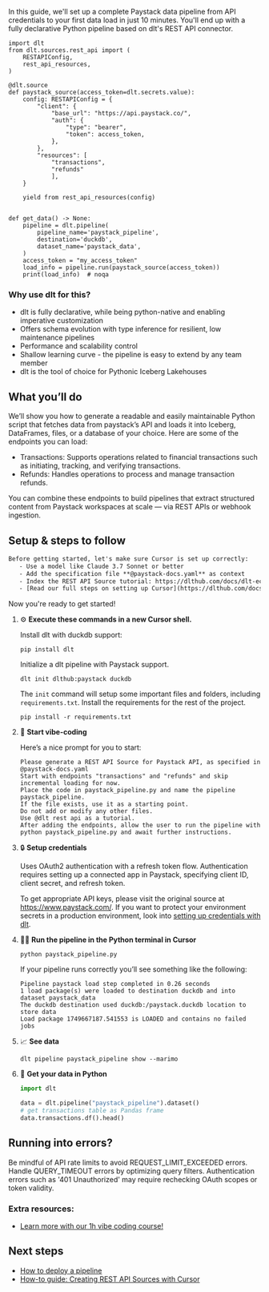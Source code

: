 In this guide, we'll set up a complete Paystack data pipeline from API credentials to your first data load in just 10 minutes. You'll end up with a fully declarative Python pipeline based on dlt's REST API connector.

```python-outcome
import dlt
from dlt.sources.rest_api import (
    RESTAPIConfig,
    rest_api_resources,
)

@dlt.source
def paystack_source(access_token=dlt.secrets.value):
    config: RESTAPIConfig = {
        "client": {
            "base_url": "https://api.paystack.co/",
            "auth": {
                "type": "bearer",
                "token": access_token,
            },
        },
        "resources": [
            "transactions",
            "refunds"
            ],
    }

    yield from rest_api_resources(config)


def get_data() -> None:
    pipeline = dlt.pipeline(
        pipeline_name='paystack_pipeline',
        destination='duckdb',
        dataset_name='paystack_data', 
    )
    access_token = "my_access_token"
    load_info = pipeline.run(paystack_source(access_token))
    print(load_info)  # noqa
```

### Why use dlt for this?

- dlt is fully declarative, while being python-native and enabling imperative customization
- Offers schema evolution with type inference for resilient, low maintenance pipelines
- Performance and scalability control
- Shallow learning curve - the pipeline is easy to extend by any team member
- dlt is the tool of choice for Pythonic Iceberg Lakehouses

## What you’ll do

We’ll show you how to generate a readable and easily maintainable Python script that fetches data from paystack’s API and loads it into Iceberg, DataFrames, files, or a database of your choice. Here are some of the endpoints you can load:

- Transactions: Supports operations related to financial transactions such as initiating, tracking, and verifying transactions.
- Refunds: Handles operations to process and manage transaction refunds.

You can combine these endpoints to build pipelines that extract structured content from Paystack workspaces at scale — via REST APIs or webhook ingestion.

## Setup & steps to follow

```default
Before getting started, let's make sure Cursor is set up correctly:
   - Use a model like Claude 3.7 Sonnet or better
   - Add the specification file **@paystack-docs.yaml** as context
   - Index the REST API Source tutorial: https://dlthub.com/docs/dlt-ecosystem/verified-sources/rest_api/ and add it to context as **@dlt rest api**
   - [Read our full steps on setting up Cursor](https://dlthub.com/docs/dlt-ecosystem/llm-tooling/cursor-restapi#23-configuring-cursor-with-documentation)
```

Now you're ready to get started! 

1. ⚙️ **Execute these commands in a new Cursor shell.**
    
    Install dlt with duckdb support:
    ```shell
    pip install dlt
    ```

    Initialize a dlt pipeline with Paystack support.
    ```shell
    dlt init dlthub:paystack duckdb
    ```

    The `init` command will setup some important files and folders, including `requirements.txt`. Install the requirements for the rest of the project.
    ```shell
    pip install -r requirements.txt
    ```
    
2. 🤠 **Start vibe-coding**
    
    Here’s a nice prompt for you to start: 
    
    ```prompt
    Please generate a REST API Source for Paystack API, as specified in @paystack-docs.yaml 
    Start with endpoints "transactions" and "refunds" and skip incremental loading for now. 
    Place the code in paystack_pipeline.py and name the pipeline paystack_pipeline. 
    If the file exists, use it as a starting point. 
    Do not add or modify any other files. 
    Use @dlt rest api as a tutorial. 
    After adding the endpoints, allow the user to run the pipeline with python paystack_pipeline.py and await further instructions.
    ```

    
3. 🔒 **Setup credentials** 
    
    Uses OAuth2 authentication with a refresh token flow. Authentication requires setting up a connected app in Paystack, specifying client ID, client secret, and refresh token.
    
    To get appropriate API keys, please visit the original source at https://www.paystack.com/.
    If you want to protect your environment secrets in a production environment, look into [setting up credentials with dlt](https://dlthub.com/docs/walkthroughs/add_credentials).
    
4. 🏃‍♀️ **Run the pipeline in the Python terminal in Cursor**
    
    ```shell
    python paystack_pipeline.py
    ```
    
    If your pipeline runs correctly you’ll see something like the following:
    
    ```shell
    Pipeline paystack load step completed in 0.26 seconds
    1 load package(s) were loaded to destination duckdb and into dataset paystack_data
    The duckdb destination used duckdb:/paystack.duckdb location to store data
    Load package 1749667187.541553 is LOADED and contains no failed jobs
    ```
    
5. 📈 **See data**
    
    ```shell
    dlt pipeline paystack_pipeline show --marimo
    ```
    
6. 🐍 **Get your data in Python**
    
    ```python
    import dlt

   data = dlt.pipeline("paystack_pipeline").dataset()
   # get transactions table as Pandas frame
   data.transactions.df().head()
    ```

## Running into errors?

Be mindful of API rate limits to avoid REQUEST_LIMIT_EXCEEDED errors. Handle QUERY_TIMEOUT errors by optimizing query filters. Authentication errors such as '401 Unauthorized' may require rechecking OAuth scopes or token validity.

### Extra resources:

- [Learn more with our 1h vibe coding course!](https://www.youtube.com/watch?v=GGid70rnJuM)

## Next steps

- [How to deploy a pipeline](https://dlthub.com/docs/walkthroughs/deploy-a-pipeline)
- [How-to guide: Creating REST API Sources with Cursor](https://dlthub.com/docs/dlt-ecosystem/llm-tooling/cursor-restapi)